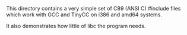 This directory contains a very simple set of C89 (ANSI C) #include files
which work with GCC and TinyCC on i386 and amd64 systems.

It also demonstrates how little of libc the program needs.
